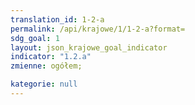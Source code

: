 ```yaml
---
translation_id: 1-2-a
permalink: /api/krajowe/1/1-2-a?format=
sdg_goal: 1
layout: json_krajowe_goal_indicator
indicator: "1.2.a"
zmienne: ogółem;

kategorie: null
---
```

